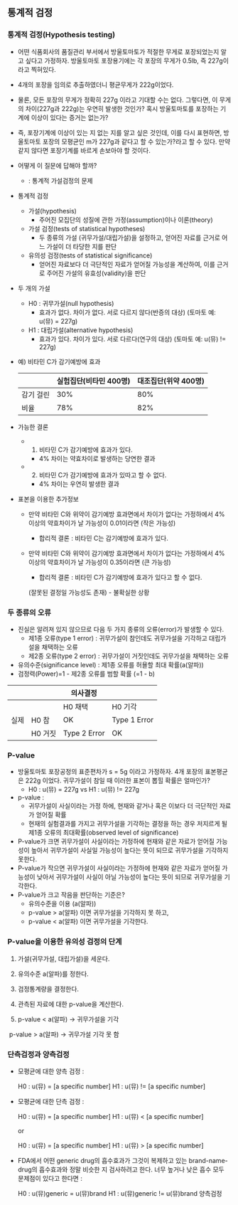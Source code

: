 ## 통계적 검정

### 통계적 검정(Hypothesis testing)

* 어떤 식품회사의 품질관리 부서에서 방울토마토가 적절한 무게로 포장되었는지 알고 싶다고 가정하자. 방울토마토 포장용기에는 각 포장의 무게가 0.5lb, 즉 227g이라고 찍혀있다.
* 4개의 포장을 임의로 추출하였더니 평균무게가 222g이었다.
* 물론, 모든 포장의 무게가 정확히 227g 이라고 기대할 수는 없다. 그렇다면, 이 무게의 차이(227g과 222g)는 우연히 발생한 것인가? 혹시 방울토마토를 포장하는 기계에 이상이 있다는 증거는 없는가?
* 즉, 포장기계에 이상이 있는 지 없는 지를 알고 싶은 것인데, 이를 다시 표현하면, 방울토마토 포장의 모평균인 m가 227g과 같다고 할 수 있는가?라고 할 수 있다. 만약 같지 않다면 포장기계를 바르게 손보아야 할 것이다.
* 어떻게 이 질문에 답해야 할까?
  * : 통계적 가설검정의 문제

* 통계적 검정
  * 가설(hypothesis)
    * 주어진 모집단의 성질에 관한 가정(assumption)이나 이론(theory)
  * 가설 검정(tests of statistical hypotheses)
    * 두 종류의 가설 (귀무가설/대립가설)을 설정하고, 얻어진 자료를 근거로 어느 가설이 더 타당한 지를 판단
  * 유의성 검정(tests of statistical significance)
    * 얻어진 자료보다 더 극단적인 자료가 얻어질 가능성을 계산하여, 이를 근거로 주어진 가설의 유효성(validity)을 판단
* 두 개의 가설
  * H0 : 귀무가설(null hypothesis)
    * 효과가 없다. 차이가 없다. 서로 다르지 않다(반증의 대상) (토마토 예: u(뮤) = 227g)
  * H1 : 대립가설(alternative hypothesis)
    * 효과가 있다. 차이가 있다. 서로 다르다(연구의 대상) (토마토 예: u(뮤) != 227g)

* 예) 비타민 C가 감기예방에 효과

  |           | 실험집단(비타민 400명) | 대조집단(위약 400명) |
  | --------- | ---------------------- | -------------------- |
  | 감기 걸린 | 30%                    | 80%                  |
  | 비율      | 78%                    | 82%                  |

* 가능한 결론

  * 1) 비타민 C가 감기예방에 효과가 있다.
    * 4% 차이는 약효차이로 발생하는 당연한 결과
  * 2) 비타민 C가 감기예방에 효과가 있따고 할 수 없다.
    * 4% 차이는 우연히 발생한 결과

* 표본을 이용한 추가정보

  * 만약 비타민 C와 위약이 감기예방 효과면에서 차이가 없다는 가정하에서 4% 이상의 약효차이가 날 가능성이 0.01이라면 (작은 가능성)

    * 합리적 결론 : 비타민 C는 감기예방에 효과가 있다.

  * 만약 비타민 C와 위약이 감기예방 효과면에서 차이가 없다는 가정하에서 4% 이상의 약효차이가 날 가능성이 0.35이라면 (큰 가능성)

    * 합리적 결론 : 비타민 C가 감기예방에 효과가 있다고 할 수 없다.

    (잘못된 결정일 가능성도 존재) - 불확실한 상황

    

### 두 종류의 오류

* 진실은 알려져 있지 않으므로 다음 두 가지 종류의 오류(error)가 발생할 수 있다.
  * 제1종 오류(type 1 error) : 귀무가설이 참인데도 귀무가설을 기각하고 대립가설을 채택하는 오류
  * 제2종 오류(type 2 error) : 귀무가설이 거짓인데도 귀무가설을 채택하는 오류
* 유의수준(significance level) : 제1종 오류를 허욜할 최대 확률(a(알파))
* 검정력(Power)=1 - 제2종 오류를 범할 확률 (=1 - b)

|      |         | 의사결정     |              |
| ---- | ------- | ------------ | ------------ |
|      |         | H0 채택      | H0 기각      |
| 실제 | H0 참   | OK           | Type 1 Error |
|      | H0 거짓 | Type 2 Error | OK           |



### P-value

* 방울토마토 포장공정의 표준편차가 s = 5g 이라고 가정하자. 4개 포장의 표본평균은 222g 이었다. 귀무가설이 참일 때 이러한 표본이 뽑힐 확률은 얼마인가?
  * H0 : u(뮤) = 227g vs H1 : u(뮤) != 227g
* p-value :
  * 귀무가설이 사실이라는 가정 하에, 현재와 같거나 혹은 이보다 더 극단적인 자료가 얻어질 확률
  * 현재의 실험결과를 가지고 귀무가설을 기각하는 결정을 하는 경우 저지르게 될 제1종 오류의 최대확률(observed level of significance)
* P-value가 크면 귀무가설이 사실이라는 가정하에 현재와 같은 자료가 얻어질 가능성이 높아서 귀무가설이 사실일 가능성이 높다는 뜻이 되므로 귀무가설을 기각하지 못한다.
* P-value가 작으면 귀무가설이 사실이라는 가정하에 현재와 같은 자료가 얻어질 가능성이 낮아서 귀무가설이 사실이 아닐 가능성이 높다는 뜻이 되므로 귀무가설을 기각한다.
* P-value가 크고 작음을 판단하는 기준은?
  * 유의수준을 이용 (a(알파))
  * p-value > a(알파) 이면 귀무가설을 기각하지 못 하고,
  * p-value < a(알파) 이면 귀무가설을 기각한다.

### P-value을 이용한 유의성 검정의 단계

1) 가설(귀무가설, 대립가설)을 세운다.

2) 유의수준 a(알파)를 정한다.

3) 검정통계량을 결정한다.

4) 관측된 자료에 대한 p-value을 계산한다.

5) p-value < a(알파) -> 귀무가설을 기각

​    p-value > a(알파) -> 귀무가설 기각 못 함

### 단측검정과 양측검정

* 모평균에 대한 양측 검정 :

  H0 : u(뮤) = [a specific number] H1 : u(뮤) != [a specific number]

* 모평균에 대한 단측 검정 : 

  H0 : u(뮤) = [a specific number] H1 : u(뮤) < [a specific number]

  or

  H0 : u(뮤) = [a specific number] H1 : u(뮤) > [a specific number]

* FDA에서 어떤 generic drug의 흡수효과가 그것이 복제하고 있는 brand-name-drug의 흡수효과와 정말 비슷한 지 검사하려고 한다. 너무 높거나 낮은 흡수 모두 문제점이 있다고 한다면 :

  H0 : u(뮤)generic = u(뮤)brand	H1 : u(뮤)generic != u(뮤)brand	양측검정

